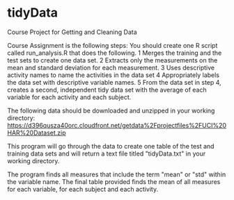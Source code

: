 # tidyData
Course Project for Getting and Cleaning Data

Course Assignment is the following steps:
You should create one R script called run_analysis.R that does the following. 
 1 Merges the training and the test sets to create one data set.
 2 Extracts only the measurements on the mean and standard deviation for each measurement. 
 3 Uses descriptive activity names to name the activities in the data set
 4 Appropriately labels the data set with descriptive variable names. 
 5 From the data set in step 4, creates a second, independent tidy data set with 
   the average of each variable for each activity and each subject.

The following data should be downloaded and unzipped in your working directory:
https://d396qusza40orc.cloudfront.net/getdata%2Fprojectfiles%2FUCI%20HAR%20Dataset.zip

This program will go through the data to create one table of the test and training data sets
and will return a text file titled "tidyData.txt" in your working directory. 

The program finds all measures that include the term "mean" or "std" within the variable name.
The final table provided finds the mean of all measures for each variable, for each subject and each activity.
